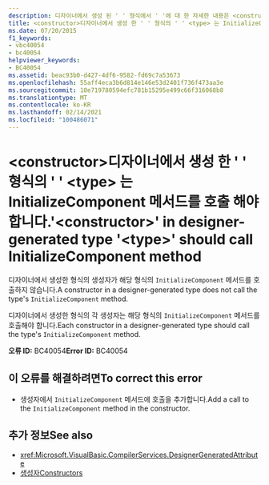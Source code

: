 ```yaml
---
description: 디자이너에서 생성 된 ' ' 형식에서 ' '에 대 한 자세한 내용은 <constructor> <type> InitializeComponent 메서드를 호출 해야 합니다.
title: <constructor>디자이너에서 생성 한 ' ' 형식의 ' ' <type> 는 InitializeComponent 메서드를 호출 해야 합니다.
ms.date: 07/20/2015
f1_keywords:
- vbc40054
- bc40054
helpviewer_keywords:
- BC40054
ms.assetid: beac93b0-d427-4df6-9582-fd69c7a53673
ms.openlocfilehash: 55aff4eca3b6d814e146e53d2401f736f473aa3e
ms.sourcegitcommit: 10e719780594efc781b15295e499c66f316068b8
ms.translationtype: MT
ms.contentlocale: ko-KR
ms.lasthandoff: 02/14/2021
ms.locfileid: "100486071"
---
```

# <a name="constructor-in-designer-generated-type-type-should-call-initializecomponent-method"></a><span data-ttu-id="46702-103">\<constructor>디자이너에서 생성 한 ' ' 형식의 ' ' \<type> 는 InitializeComponent 메서드를 호출 해야 합니다.</span><span class="sxs-lookup"><span data-stu-id="46702-103">'\<constructor>' in designer-generated type '\<type>' should call InitializeComponent method</span></span>

<span data-ttu-id="46702-104">디자이너에서 생성한 형식의 생성자가 해당 형식의 `InitializeComponent` 메서드를 호출하지 않습니다.</span><span class="sxs-lookup"><span data-stu-id="46702-104">A constructor in a designer-generated type does not call the type's `InitializeComponent` method.</span></span>  
  
 <span data-ttu-id="46702-105">디자이너에서 생성한 형식의 각 생성자는 해당 형식의 `InitializeComponent` 메서드를 호출해야 합니다.</span><span class="sxs-lookup"><span data-stu-id="46702-105">Each constructor in a designer-generated type should call the type's `InitializeComponent` method.</span></span>  
  
 <span data-ttu-id="46702-106">**오류 ID:** BC40054</span><span class="sxs-lookup"><span data-stu-id="46702-106">**Error ID:** BC40054</span></span>  
  
## <a name="to-correct-this-error"></a><span data-ttu-id="46702-107">이 오류를 해결하려면</span><span class="sxs-lookup"><span data-stu-id="46702-107">To correct this error</span></span>  
  
- <span data-ttu-id="46702-108">생성자에서 `InitializeComponent` 메서드에 호출을 추가합니다.</span><span class="sxs-lookup"><span data-stu-id="46702-108">Add a call to the `InitializeComponent` method in the constructor.</span></span>  
  
## <a name="see-also"></a><span data-ttu-id="46702-109">추가 정보</span><span class="sxs-lookup"><span data-stu-id="46702-109">See also</span></span>

- <xref:Microsoft.VisualBasic.CompilerServices.DesignerGeneratedAttribute>
- [<span data-ttu-id="46702-110">생성자</span><span class="sxs-lookup"><span data-stu-id="46702-110">Constructors</span></span>](../programming-guide/concepts/object-oriented-programming.md#constructors)

